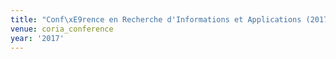 ```yaml
---
title: "Conf\xE9rence en Recherche d'Informations et Applications (2017)"
venue: coria_conference
year: '2017'
---
```

